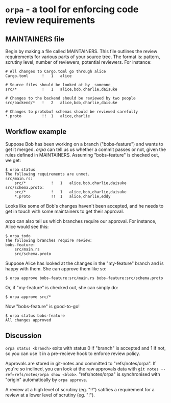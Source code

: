 # `orpa` - a tool for enforcing code review requirements

## MAINTAINERS file

Begin by making a file called MAINTAINERS.  This file outlines the review
requirements for various parts of your source tree.  The format is: pattern,
scrutiny level, number of reviewers, potential reviewers.  For instance:

    # All changes to Cargo.toml go through alice
    Cargo.toml 		!	1	alice

    # Source files should be looked at by _someone_
    src/*			!	1	alice,bob,charlie,daisuke

    # Changes to the backend should be reviewed by two people
    src/backend/*	!	2	alice,bob,charlie,daisuke

    # Changes to protobuf schemas should be reviewed carefully
    *.proto			!!	1	alice,charlie

## Workflow example

Suppose Bob has been working on a branch ("bobs-feature") and wants to get it
merged.  _orpa_ can tell us us whether a commit passes or not, given the rules
defined in MAINTAINERS.  Assuming "bobs-feature" is checked out, we get:

    $ orpa status
    The following requirements are unmet.
    src/main.rs:
        src/*			!	1	alice,bob,charlie,daisuke
    src/schema.proto:
        src/*			!	1	alice,bob,charlie,daisuke
        *.proto			!!	1	alice,charlie,eddy

Looks like some of Bob's changes haven't been accepted, and he needs to get in
touch with some maintainers to get their approval.

_orpa_ can also tell us which branches require our approval.  For instance,
Alice would see this:

    $ orpa todo
    The following branches require review:
    bobs-feature:
        src/main.rs
        src/schema.proto

Suppose Alice has looked at the changes in the "my-feature" branch and is happy
with them.  She can approve them like so:

    $ orpa approve bobs-feature:src/main.rs bobs-feature:src/schema.proto

Or, if "my-feature" is checked out, she can simply do:

    $ orpa approve src/*

Now "bobs-feature" is good-to-go!

    $ orpa status bobs-feature
    All changes approved

## Discussion

`orpa status <branch>` exits with status 0 if "branch" is accepted and 1 if
not, so you can use it in a pre-recieve hook to enforce review policy.

Approvals are stored in git-notes and committed to "refs/notes/orpa".  If
you're so inclined, you can look at the raw approvals data with `git notes
--ref=refs/notes/orpa show <blob>`.  "refs/notes/orpa" is synchronised with
"origin" automatically by `orpa approve`.

A review at a high level of scrutiny (eg. "!!") satifies a requirement for a
review at a lower level of scrutiny (eg. "!").
